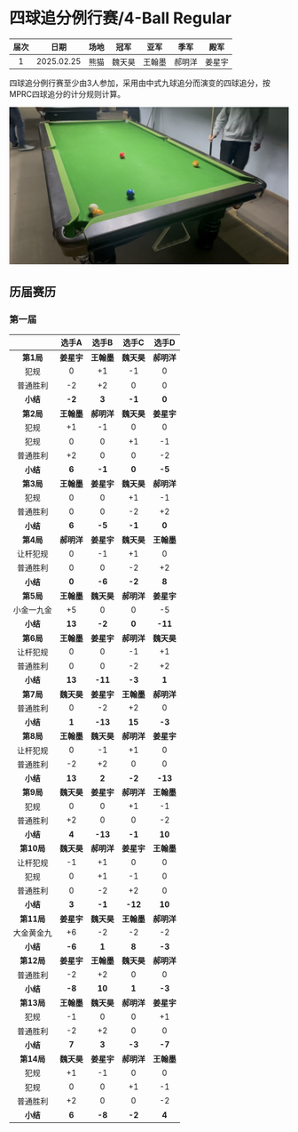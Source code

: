 # 四球追分例行赛/4-Ball Regular

| 届次 | 日期       | 场地    | 冠军   | 亚军    | 季军  | 殿军 |
| :--: | :--------: | :----: | :---: | :----: |:----: | :---: |
| 1    | 2025.02.25 | 熊猫   | 魏天昊 | 王翰墨 | 郝明洋 | 姜星宇 |

四球追分例行赛至少由3人参加，采用由中式九球追分而演变的四球追分，按MPRC四球追分的计分规则计算。

![](./img/4-ball_regular.jpg)

## 历届赛历

### 第一届

|          | 选手A  | 选手B   | 选手C  | 选手D  |
| :------: | :----: | :----: | :----: | :----: |
| **第1局** | **姜星宇** | **王翰墨** | **魏天昊** | **郝明洋** |
|   犯规   |   0    |   +1   |   -1   |   0    |
| 普通胜利 |   -2   |   +2    |   0    |   0    |
| **小结** | **-2** | **3**  | **-1** | **0**  |
| **第2局** | **王翰墨** | **郝明洋** | **魏天昊** | **姜星宇** |
|   犯规   |   +1   |   -1   |    0   |   0    |
|   犯规   |   0    |   0    |   +1   |   -1   |
| 普通胜利 |   +2   |   0     |   0    |  -2    |
| **小结** | **6** | **-1**  | **0**  | **-5** |
| **第3局** | **王翰墨** | **姜星宇** | **魏天昊** | **郝明洋** |
|   犯规   |   0    |   0    |   +1   |   -1   |
| 普通胜利 |   0    |   0     |  -2    |  +2    |
| **小结** | **6** | **-5**  | **-1**  | **0** |
| **第4局** | **郝明洋** | **姜星宇** | **魏天昊** | **王翰墨** |
| 让杆犯规  |   0    |  -1    |   +1   |   0    |
| 普通胜利 |   0    |   0     |   -2   |   +2   |
| **小结** | **0** | **-6**  | **-2**  | **8** |
| **第5局** | **王翰墨** | **魏天昊** | **郝明洋** | **姜星宇** |
| 小金一九金 |   +5   |   0     |   0    |   -5   |
| **小结** | **13** | **-2**  | **0**   | **-11** |
| **第6局** | **王翰墨** | **姜星宇** | **郝明洋** | **魏天昊** |
| 让杆犯规  |   0    |   0    |   -1   |   +1   |
| 普通胜利 |   0    |   0     |   -2   |   +2   |
| **小结** | **13** | **-11** | **-3** | **1**  |
| **第7局** | **魏天昊** | **姜星宇** | **王翰墨** | **郝明洋** |
| 普通胜利 |   0    |   -2    |   +2   |   0    |
| **小结** | **1**  | **-13** | **15** | **-3** |
| **第8局** | **王翰墨** | **魏天昊** | **郝明洋** | **姜星宇** |
| 让杆犯规  |   0    |   -1   |   +1   |   0    |
| 普通胜利 |   -2   |   +2    |   0    |   0    |
| **小结** | **13** | **2**  | **-2** | **-13** |
| **第9局** | **魏天昊** | **姜星宇** | **郝明洋** | **王翰墨** |
|   犯规   |   0    |   0    |   +1   |   -1   |
| 普通胜利 |   +2   |   0     |   0    |   -2   |
| **小结** | **4**  | **-13** | **-1** | **10** |
|  **第10局**  | **魏天昊** | **郝明洋** | **姜星宇** | **王翰墨** |
| 让杆犯规  |   -1   |   +1   |   0    |   0    |
|   犯规   |   0    |   +1   |   -1   |   0    |
| 普通胜利 |   0    |   -2    |  +2    |   0    |
| **小结** | **3**  | **-1** | **-12** | **10** |
|  **第11局**  | **姜星宇** | **魏天昊** | **王翰墨** | **郝明洋** |
| 大金黄金九 |   +6   |   -2    |   -2   |   -2   |
| **小结** | **-6**  | **1**  | **8** | **-3** |
|  **第12局**  | **姜星宇** | **王翰墨** | **魏天昊** | **郝明洋** |
| 普通胜利 |   -2   |   +2    |   0    |   0    |
| **小结** | **-8**  | **10** | **1** | **-3** |
|  **第13局**  | **王翰墨** | **魏天昊** | **郝明洋** | **姜星宇** |
|   犯规   |   -1   |   0    |    0   |   +1   |
| 普通胜利 |   -2   |   +2    |   0    |   0    |
| **小结** | **7**  | **3** | **-3**  | **-7** |
|  **第14局**  | **魏天昊** | **姜星宇** | **郝明洋** | **王翰墨** |
|   犯规   |   +1   |   -1   |    0   |   0    |
|   犯规   |   0    |   0    |   +1   |   -1   |
| 普通胜利 |   +2   |   0     |   0    |   -2   |
| **小结** | **6**  | **-8** | **-2**  | **4**  |
